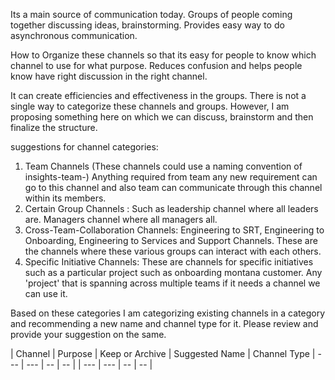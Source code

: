 Its a main source of communication today. Groups of people coming together discussing ideas, brainstorming. Provides easy way to do asynchronous communication. 

How to Organize these channels so that its easy for people to know which channel to use for what purpose. Reduces confusion and helps people know have right discussion in the right channel. 

It can create efficiencies and effectiveness in the groups. There is not a single way to categorize these channels and groups. However, I am proposing something here on which we can discuss, brainstorm and then finalize the structure. 

suggestions for channel categories: 
1. Team Channels (These channels could use a naming convention of insights-team-<team-name>) Anything required from team any new requirement can go to this channel and also team can communicate through this channel within its members. 
2. Certain Group Channels : Such as leadership channel where all leaders are. Managers channel where all managers all. 
3. Cross-Team-Collaboration Channels: Engineering to SRT, Engineering to Onboarding, Engineering to Services and Support Channels. These are the channels where these various groups can interact with each others. 
4. Specific Initiative Channels: These are channels for specific initiatives such as a particular project such as onboarding montana customer. Any 'project' that is spanning across multiple teams if it needs a channel we can use it. 

Based on these categories I am categorizing existing channels in a category and recommending a new name and channel type for it. Please review and provide your suggestion on the same. 


|  Channel   |  Purpose    |  Keep or Archive | Suggested Name |  Channel Type 
| --- | --- |   -- |  -- | 
| --- | --- |   -- |  -- | 
